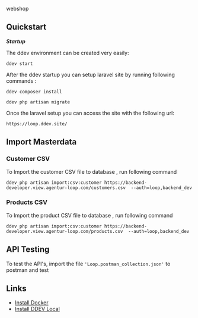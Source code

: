 webshop

## Quickstart

***Startup***

The ddev environment can be created very easily:

```
ddev start
```

After the ddev startup you can setup laravel site by running following commands :

```
ddev composer install
```


```
ddev php artisan migrate
```


Once the laravel setup you can access the site with the following url:


```
https://loop.ddev.site/
```




## Import Masterdata


### Customer CSV

To Import the customer CSV file to database , run following command

```
ddev php artisan import:csv:customer https://backend-developer.view.agentur-loop.com/customers.csv  --auth=loop,backend_dev
```

### Products CSV

To Import the product CSV file to database , run following command

```
ddev php artisan import:csv:customer https://backend-developer.view.agentur-loop.com/products.csv  --auth=loop,backend_dev
```





## API Testing

To test the API's, import the file ```'Loop.postman_collection.json'``` to postman and test



## Links

* [Install Docker](https://docs.docker.com/#docker-products)
* [Install DDEV Local](https://ddev.readthedocs.io/en/stable/)
